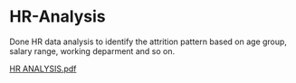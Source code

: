 # HR-Analysis
 Done HR data analysis to identify the attrition pattern based on age group, salary range, working deparment and so on.

 
[HR ANALYSIS.pdf](https://github.com/Urvish172/HR-Analysis/files/13757477/HR.ANALYSIS.pdf)
